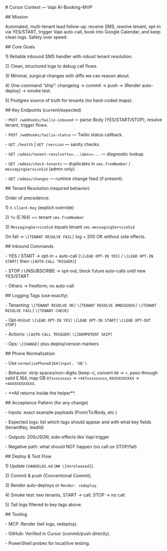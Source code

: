 \# Cursor Context — Vapi AI-Booking-MVP



\## Mission

Automated, multi-tenant lead follow-up: receive SMS, resolve tenant, opt-in via YES/START, trigger Vapi auto-call, book into Google Calendar, and keep clean logs. Safety over speed.



\## Core Goals

1\) Reliable inbound SMS handler with robust tenant resolution.

2\) Clean, structured logs to debug call flows.

3\) Minimal, surgical changes with diffs we can reason about.

4\) One-command “ship”: changelog → commit → push → (Render auto-deploy) → smoke test.

5\) Postgres source of truth for tenants (no hard-coded maps).



\## Key Endpoints (current/expected)

\- `POST /webhooks/twilio-inbound` — parse Body (YES/START/STOP), resolve tenant, trigger flows.

\- `POST /webhooks/twilio-status` — Twilio status callback.

\- `GET /health` | `GET /version` — sanity checks.

\- `GET /admin/tenant-resolve?to=...\&mss=...` — diagnostic lookup.

\- `GET /admin/check-tenants` — duplicates in `sms.fromNumber` / `messagingServiceSid` (admin only).

\- `GET /admin/changes` — runtime change feed (if present).



\## Tenant Resolution (required behavior)

Order of precedence:

1\) `X-Client-Key` (explicit override)

2\) `To` (E.164) == tenant `sms.fromNumber`

3\) `MessagingServiceSid` equals tenant `sms.messagingServiceSid`

On fail → `\[TENANT RESOLVE FAIL]` log + 200 OK without side effects.



\## Inbound Commands

\- YES / START → opt-in + auto-call (`\[LEAD OPT-IN YES]` / `\[LEAD OPT-IN START]` then `\[AUTO-CALL TRIGGER]`)

\- STOP / UNSUBSCRIBE → opt-out; block future auto-calls until new YES/START

\- Others → freeform; no auto-call



\## Logging Tags (use exactly)

\- Tenanting: `\[TENANT RESOLVE OK]` `\[TENANT RESOLVE AMBIGUOUS]` `\[TENANT RESOLVE FAIL]` `\[TENANT CHECK]`

\- Opt-in/out: `\[LEAD OPT-IN YES]` `\[LEAD OPT-IN START]` `\[LEAD OPT-OUT STOP]`

\- Actions: `\[AUTO-CALL TRIGGER]` `\[IDEMPOTENT SKIP]`

\- Ops: `\[CHANGE]` plus deploy/version markers



\## Phone Normalization

\- Use `normalizePhoneE164(input, 'GB')`. 

\- Behavior: strip spaces/non-digits (keep `+`), convert `00` → `+`, pass-through valid E.164, map GB `07xxxxxxxxx` → `+447xxxxxxxxx`, `0XXXXXXXXXX` → `+44XXXXXXXXXX`.

\- \*\*All returns inside the helper\*\*.



\## Acceptance Pattern (for any change)

\- Inputs: exact example payloads (From/To/Body, etc.)

\- Expected logs: list which tags should appear and with what key fields (tenantKey, leadId)

\- Outputs: 200/JSON; side-effects like Vapi trigger

\- Negative path: what should NOT happen (no call on STOP/fail)



\## Deploy \& Test Flow

1\) Update `CHANGELOG.md` (`## \[Unreleased]`).

2\) Commit \& push (Conventional Commit).

3\) Render auto-deploys or `Render: redeploy`.

4\) Smoke test: two tenants, START → call; STOP → no call.

5\) Tail logs filtered to key tags above.



\## Tooling

\- MCP: Render (tail logs, redeploy).

\- GitHub: Verified in Cursor (commit/push directly).

\- PowerShell probes for local/live testing.



